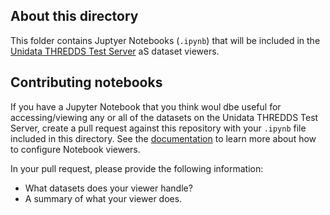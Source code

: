 ## About this directory
This folder contains Juptyer Notebooks (`.ipynb`) that will be included in the [Unidata THREDDS Test Server](thredds-test.unidata.ucar.edu) aS dataset viewers.

## Contributing notebooks
If you have a Jupyter Notebook that you think woul dbe useful for accessing/viewing any or all of the datasets on the Unidata THREDDS Test Server, 
create a pull request against this repository with your `.ipynb` file included in this directory. See the [documentation](https://docs.unidata.ucar.edu/tds/5.0/userguide/customizing_tds_look_and_feel.html#contribute-notebooks)
to learn more about how to configure Notebook viewers.

In your pull request, please provide the following information:
* What datasets does your viewer handle?
* A summary of what your viewer does.
